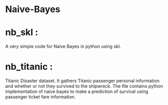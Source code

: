 # Naive-Bayes

# nb_skl : 
A very simple code for Naive Bayes in python using skl.

# nb_titanic :
Titanic Disaster dataset. It gathers Titanic passenger personal information and whether or not they survived to the shipwreck. 
The file contains python implementation of naive bayes to make a prediction of survival using passenger ticket fare information.
